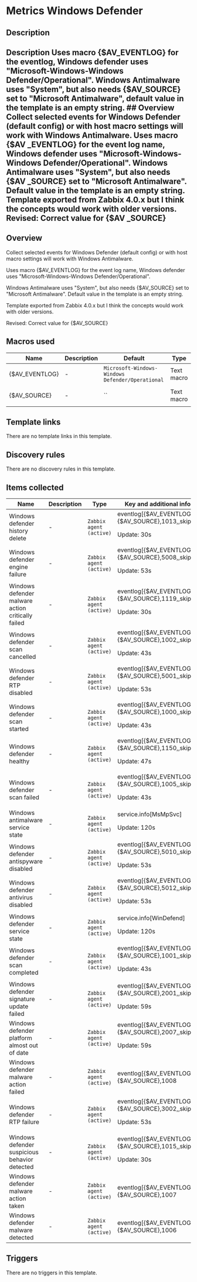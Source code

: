 # Metrics Windows Defender

## Description

## Description Uses macro {$AV_EVENTLOG} for the eventlog, Windows defender uses "Microsoft-Windows-Windows Defender/Operational". Windows Antimalware uses "System", but also needs {$AV_SOURCE} set to "Microsoft Antimalware", default value in the template is an empty string. ## Overview Collect selected events for Windows Defender (default config) or with host macro settings will work with Windows Antimalware. Uses macro {$AV _EVENTLOG} for the event log name, Windows defender uses "Microsoft-Windows-Windows Defender/Operational". Windows Antimalware uses "System", but also needs {$AV _SOURCE} set to "Microsoft Antimalware". Default value in the template is an empty string. Template exported from Zabbix 4.0.x but I think the concepts would work with older versions. Revised: Correct value for {$AV _SOURCE} 

## Overview

Collect selected events for Windows Defender (default config) or with host macro settings will work with Windows Antimalware. 


Uses macro {$AV\_EVENTLOG} for the event log name, Windows defender uses "Microsoft-Windows-Windows Defender/Operational". 


Windows Antimalware uses "System", but also needs {$AV\_SOURCE} set to "Microsoft Antimalware". Default value in the template is an empty string.


Template exported from Zabbix 4.0.x but I think the concepts would work with older versions. 


Revised: Correct value for {$AV\_SOURCE}



## Macros used

|Name|Description|Default|Type|
|----|-----------|-------|----|
|{$AV_EVENTLOG}|<p>-</p>|`Microsoft-Windows-Windows Defender/Operational`|Text macro|
|{$AV_SOURCE}|<p>-</p>|``|Text macro|
## Template links

There are no template links in this template.

## Discovery rules

There are no discovery rules in this template.

## Items collected

|Name|Description|Type|Key and additional info|
|----|-----------|----|----|
|Windows defender history delete|<p>-</p>|`Zabbix agent (active)`|eventlog[{$AV_EVENTLOG},,,{$AV_SOURCE},1013,,skip]<p>Update: 30s</p>|
|Windows defender engine failure|<p>-</p>|`Zabbix agent (active)`|eventlog[{$AV_EVENTLOG},,,{$AV_SOURCE},5008,,skip]<p>Update: 53s</p>|
|Windows defender malware action critically failed|<p>-</p>|`Zabbix agent (active)`|eventlog[{$AV_EVENTLOG},,,{$AV_SOURCE},1119,,skip]<p>Update: 30s</p>|
|Windows defender scan cancelled|<p>-</p>|`Zabbix agent (active)`|eventlog[{$AV_EVENTLOG},,,{$AV_SOURCE},1002,,skip]<p>Update: 43s</p>|
|Windows defender RTP disabled|<p>-</p>|`Zabbix agent (active)`|eventlog[{$AV_EVENTLOG},,,{$AV_SOURCE},5001,,skip]<p>Update: 53s</p>|
|Windows defender scan started|<p>-</p>|`Zabbix agent (active)`|eventlog[{$AV_EVENTLOG},,,{$AV_SOURCE},1000,,skip]<p>Update: 43s</p>|
|Windows defender healthy|<p>-</p>|`Zabbix agent (active)`|eventlog[{$AV_EVENTLOG},,,{$AV_SOURCE},1150,,skip]<p>Update: 47s</p>|
|Windows defender scan failed|<p>-</p>|`Zabbix agent (active)`|eventlog[{$AV_EVENTLOG},,,{$AV_SOURCE},1005,,skip]<p>Update: 43s</p>|
|Windows antimalware service state|<p>-</p>|`Zabbix agent (active)`|service.info[MsMpSvc]<p>Update: 120s</p>|
|Windows defender antispyware disabled|<p>-</p>|`Zabbix agent (active)`|eventlog[{$AV_EVENTLOG},,,{$AV_SOURCE},5010,,skip]<p>Update: 53s</p>|
|Windows defender antivirus disabled|<p>-</p>|`Zabbix agent (active)`|eventlog[{$AV_EVENTLOG},,,{$AV_SOURCE},5012,,skip]<p>Update: 53s</p>|
|Windows defender service state|<p>-</p>|`Zabbix agent (active)`|service.info[WinDefend]<p>Update: 120s</p>|
|Windows defender scan completed|<p>-</p>|`Zabbix agent (active)`|eventlog[{$AV_EVENTLOG},,,{$AV_SOURCE},1001,,skip]<p>Update: 43s</p>|
|Windows defender signature update failed|<p>-</p>|`Zabbix agent (active)`|eventlog[{$AV_EVENTLOG},,,{$AV_SOURCE},2001,,skip]<p>Update: 59s</p>|
|Windows defender platform almost out of date|<p>-</p>|`Zabbix agent (active)`|eventlog[{$AV_EVENTLOG},,,{$AV_SOURCE},2007,,skip]<p>Update: 59s</p>|
|Windows defender malware action failed|<p>-</p>|`Zabbix agent (active)`|eventlog[{$AV_EVENTLOG},,,{$AV_SOURCE},1008|1118,,skip]<p>Update: 30s</p>|
|Windows defender RTP failure|<p>-</p>|`Zabbix agent (active)`|eventlog[{$AV_EVENTLOG},,,{$AV_SOURCE},3002,,skip]<p>Update: 53s</p>|
|Windows defender suspicious behavior detected|<p>-</p>|`Zabbix agent (active)`|eventlog[{$AV_EVENTLOG},,,{$AV_SOURCE},1015,,skip]<p>Update: 30s</p>|
|Windows defender malware action taken|<p>-</p>|`Zabbix agent (active)`|eventlog[{$AV_EVENTLOG},,,{$AV_SOURCE},1007|1117,,skip]<p>Update: 41s</p>|
|Windows defender malware detected|<p>-</p>|`Zabbix agent (active)`|eventlog[{$AV_EVENTLOG},,,{$AV_SOURCE},1006|1116,,skip]<p>Update: 37s</p>|
## Triggers

There are no triggers in this template.

